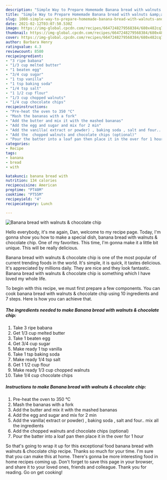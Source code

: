 ```yaml
---
description: "Simple Way to Prepare Homemade Banana bread with walnuts &amp;amp; chocolate chip"
title: "Simple Way to Prepare Homemade Banana bread with walnuts &amp;amp; chocolate chip"
slug: 1008-simple-way-to-prepare-homemade-banana-bread-with-walnuts-and-amp-chocolate-chip
date: 2021-02-12T03:07:50.530Z
image: https://img-global.cpcdn.com/recipes/6647248279568384/680x482cq70/banana-bread-with-walnuts-chocolate-chip-recipe-main-photo.jpg
thumbnail: https://img-global.cpcdn.com/recipes/6647248279568384/680x482cq70/banana-bread-with-walnuts-chocolate-chip-recipe-main-photo.jpg
cover: https://img-global.cpcdn.com/recipes/6647248279568384/680x482cq70/banana-bread-with-walnuts-chocolate-chip-recipe-main-photo.jpg
author: Barbara Henry
ratingvalue: 4.3
reviewcount: 8580
recipeingredient:
- "3 ripe babana"
- "1/3 cup melted butter"
- "1 beaten egg"
- "3/4 cup sugar"
- "1 tsp vanilla"
- "1 tsp baking soda"
- "1/4 tsp salt"
- "1 1/2 cup flour"
- "1/3 cup chopped walnuts"
- "1/4 cup chocolate chips"
recipeinstructions:
- "Pre-heat the oven to 350 °C"
- "Mash the bananas with a fork"
- "Add the butter and mix it with the mashed bananas"
- "Add the egg and sugar and mix for 2 min"
- "Add the vanilla( extract or powder) , baking soda , salt and four.. mix all the ingredients"
- "Add the  chopped walnuts and chocolate chips (optional)"
- "Pour the batter into a loaf pan then place it in the over for 1 hour"
categories:
- Recipe
tags:
- banana
- bread
- with

katakunci: banana bread with 
nutrition: 134 calories
recipecuisine: American
preptime: "PT40M"
cooktime: "PT55M"
recipeyield: "4"
recipecategory: Lunch

---
```



![Banana bread with walnuts &amp; chocolate chip](https://img-global.cpcdn.com/recipes/6647248279568384/680x482cq70/banana-bread-with-walnuts-chocolate-chip-recipe-main-photo.jpg)

Hello everybody, it's me again, Dan, welcome to my recipe page. Today, I'm gonna show you how to make a special dish, banana bread with walnuts &amp; chocolate chip. One of my favorites. This time, I'm gonna make it a little bit unique. This will be really delicious.

Banana bread with walnuts &amp; chocolate chip is one of the most popular of current trending foods in the world. It's simple, it is quick, it tastes delicious. It's appreciated by millions daily. They are nice and they look fantastic. Banana bread with walnuts &amp; chocolate chip is something which I have loved my whole life.




To begin with this recipe, we must first prepare a few components. You can cook banana bread with walnuts &amp; chocolate chip using 10 ingredients and 7 steps. Here is how you can achieve that.

<!--inarticleads1-->

##### The ingredients needed to make Banana bread with walnuts &amp; chocolate chip:

1. Take 3 ripe babana
1. Get 1/3 cup melted butter
1. Take 1 beaten egg
1. Get 3/4 cup sugar
1. Make ready 1 tsp vanilla
1. Take 1 tsp baking soda
1. Make ready 1/4 tsp salt
1. Get 1 1/2 cup flour
1. Make ready 1/3 cup chopped walnuts
1. Take 1/4 cup chocolate chips




<!--inarticleads2-->

##### Instructions to make Banana bread with walnuts &amp; chocolate chip:

1. Pre-heat the oven to 350 °C
1. Mash the bananas with a fork
1. Add the butter and mix it with the mashed bananas
1. Add the egg and sugar and mix for 2 min
1. Add the vanilla( extract or powder) , baking soda , salt and four.. mix all the ingredients
1. Add the  chopped walnuts and chocolate chips (optional)
1. Pour the batter into a loaf pan then place it in the over for 1 hour




So that's going to wrap it up for this exceptional food banana bread with walnuts &amp; chocolate chip recipe. Thanks so much for your time. I'm sure that you can make this at home. There's gonna be more interesting food in home recipes coming up. Don't forget to save this page in your browser, and share it to your loved ones, friends and colleague. Thank you for reading. Go on get cooking!
